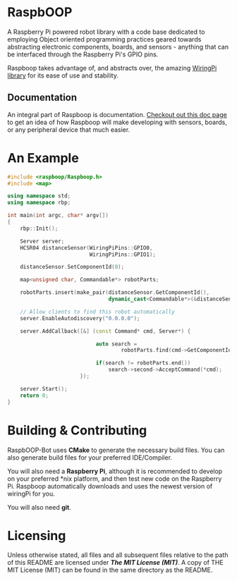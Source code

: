 RaspbOOP
===========

A Raspberry Pi powered robot library with a code base dedicated to employing Object oriented programming practices geared towards abstracting electronic components, boards, and sensors - anything that can be interfaced through the Raspberry Pi's GPIO pins. 

Raspboop takes advantage of, and abstracts over, the amazing [WiringPi library](https://github.com/WiringPi/WiringPi) for its ease of use and stability.

Documentation
-------------

An integral part of Raspboop is documentation. [Checkout out this doc page](http://jgcoded.github.io/RaspbOOP/doc/html/classraspboop_1_1HCSR04.html#details) to get an idea of how Raspboop will make developing with sensors, boards, or any peripheral device that much easier.

An Example
==========

```cpp
#include <raspboop/Raspboop.h>
#include <map>

using namespace std;
using namespace rbp;

int main(int argc, char* argv[])
{
    rbp::Init();

    Server server;
    HCSR04 distanceSensor(WiringPiPins::GPIO0,
                          WiringPiPins::GPIO1);

    distanceSensor.SetComponentId(0);

    map<unsigned char, Commandable*> robotParts;

    robotParts.insert(make_pair(distanceSensor.GetComponentId(),
                                dynamic_cast<Commandable*>(&distanceSensor)));

    // Allow clients to find this robot automatically
    server.EnableAutodiscovery("0.0.0.0");

    server.AddCallback([&] (const Command* cmd, Server*) {

                            auto search =
                                    robotParts.find(cmd->GetComponentId());

                            if(search != robotParts.end())
                                search->second->AcceptCommand(*cmd);
                       });

    server.Start();
    return 0;
}


```

Building & Contributing
=======================

RaspbOOP-Bot uses **CMake** to generate the necessary build files. You can also generate build files for your preferred IDE/Compiler.

You will also need a **Raspberry Pi**, although it is recommended to develop on your preferred *nix platform, and then test new code on the Raspberry Pi.
Raspboop automatically downloads and uses the newest version of wiringPi for you.

You will also need **git**.

Licensing
=========
Unless otherwise stated, all files and all subsequent files relative to the path of this README are licensed under
***The MIT License (MIT)***. A copy of THE MIT License (MIT) can be found in the same directory as the README.
